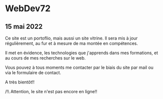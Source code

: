 # WebDev72

## 15 mai 2022

Ce site est un portoflio, mais aussi un site vitrine. Il sera mis à jour régulièrement, au fur et à mesure de ma montée en compétences.

Il met en évidence, les technologies que j'apprends dans mes formations, et au cours de mes recherches sur le web.

Vous pouvez à tous moments me contacter par le biais du site par mail ou via le formulaire de contact.

A très bientôt!!

/!\ Attention, le site n'est pas encore en ligne!!

